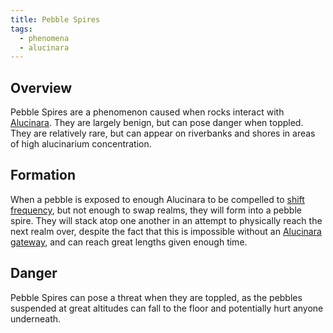 ```yaml
---
title: Pebble Spires
tags:
  - phenomena
  - alucinara
---
```

## Overview
Pebble Spires are a phenomenon caused when rocks interact with [Alucinara](cosmology/alucinara.md). They are largely benign, but can pose danger when toppled. They are relatively rare, but can appear on riverbanks and shores in areas of high alucinarium concentration.

## Formation
When a pebble is exposed to enough Alucinara to be compelled to [shift frequency](phenomena/frequencial-shift.md), but not enough to swap realms, they will form into a pebble spire. They will stack atop one another in an attempt to physically reach the next realm over, despite the fact that this is impossible without an [Alucinara gateway](phenomena/alucinara-gateway.md), and can reach great lengths given enough time.

## Danger
Pebble Spires can pose a threat when they are toppled, as the pebbles suspended at great altitudes can fall to the floor and potentially hurt anyone underneath.